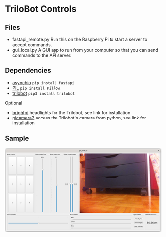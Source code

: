 # TriloBot Controls

## Files

* fastapi_remote.py Run this on the Raspberry Pi to start a server to accept commands.
* gui_local.py A GUI app to run from your computer so that you can send commands to the API server.

## Dependencies

* [asynchio](https://pypi.org/project/fastapi/) `pip install fastapi`
* [PIL](https://pypi.org/project/Pillow/) `pip install Pillow`
* [trilobot](https://github.com/pimoroni/trilobot-python) `pip3 install trilobot`

Optional

* [brightpi](https://github.com/PiSupply/Bright-Pi) headlights for the Trilobot, see link for installation
* [picamera2](https://github.com/raspberrypi/picamera2) access the Trilobot's camera from python, see link for installation

## Sample

![A screenshot of the GUI](gui_screenshot.png)

